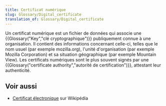 ```yaml
---
title: Certificat numérique
slug: Glossary/Digital_certificate
translation_of: Glossary/Digital_certificate
---
```


Un certificat numérique est un fichier de données qui associe une {{Glossary("Key","clé cryptographique")}} publiquement connue à une organisation. Il contient des informations concernant celle-ci, telles que le nom usuel (par exemple mozilla.org), l'unité d'organisation (par exemple Mozilla Corporation) et sa situation géographique (par exemple Mountain View). Les certificats numériques sont le plus souvent signés par une {{Glossary("certificate authority","autorité de certification")}}, attestant leur authenticité.

## Voir aussi

- [Certificat électronique](https://fr.wikipedia.org/wiki/Certificat_%C3%A9lectronique) sur Wikipédia
